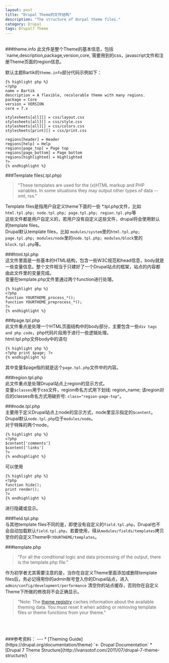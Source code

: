```yaml
---
layout: post
title: "Drupal Theme的文件结构"
description: "The structure of durpal theme files."
category: Drupal
tags: Drupal7 Theme
---
```


<br/>
###theme.info  
此文件是整个Theme的基本信息，包括`name,description,package,version,core,`需要用到的css，javascript文件和注册Theme页面的region信息。  

默认主题Bartik的`theme.info`部分代码示例如下：

	{% highlight php %}
	<?php
	name = Bartik
	description = A flexible, recolorable theme with many regions.
	package = Core
	version = VERSION
	core = 7.x
	
	stylesheets[all][] = css/layout.css
	stylesheets[all][] = css/style.css
	stylesheets[all][] = css/colors.css
	stylesheets[print][] = css/print.css
	
	regions[header] = Header
	regions[help] = Help
	regions[page_top] = Page top
	regions[page_bottom] = Page bottom
	regions[highlighted] = Highlighted
	?>
	{% endhighlight %}
###Template files(.tpl.php)  
> "These templates are used for the (x)HTML markup and PHP variables. In some situations they may output other types of data --xml, rss."  

Template files是指用户自定义theme下面的一些 *.tpl.php文件，比如 `html.tpl.php; node.tpl.php; page.tpl.php; region.tpl.php`等  
这些文件都是用户自定义的，若用户没有自定义这些文件，drupal将会使用默认的template files。  
Drupal默认template files，比如 `modules/system`里的`html.tpl.php; page.tpl.php; modules/node`里的`node.tpl.php; modules/block`里的`block.tpl.php`等。

###html.tpl.php  
这文件里面是一些基本的HTML结构，包含一些W3C规范和head信息，body就是一些变量信息。整个文件相当于只建好了一个Drupal站点的框架，站点的内容都由此文件里的变量完成。  
变量在template.php文件里通过两个function进行处理。

	{% highlight php %}  
	<?php
	function YOURTHEME_process_*();  
	function YOURTHEME_preprocess_*();  
	?>
	{% endhighlight %}
###page.tpl.php  
此文件重点是处理一个HTML页面结构中的body部分，主要包含一些`div tags and php code`，php代码片段用于进行一些逻辑处理。  
html.tpl.php文件body中的语句

	{% highlight php %}  
	<?php print $page; ?>  
	{% endhighlight %}
其中变量$page指的就是这个`page.tpl.php`文件中的内容。  

###region.tpl.php  
此文件重点是处理Drupal站点上region的显示方式。  
变量`$classes`用于css文件，region命名方式用下划线: region_name; 该region对应的classes命名方式用破折号: `class="region-page-top"`。  

###node.tpl.php  
主要用于定义Drupal站点上node的显示方式，node里显示指定的`$content`。Drupal默认`node.tpl.php`位于`modules/node`。  
对于特殊的两个node，

	{% highlight php %}  
	<?php
	$content['comments']  
	$content['links']  
	?>
	{% endhighlight %}
可以使用

	{% highlight php %}  
	<?php
	function hide();  
	print render();  
	?>
	{% endhighlight %}
进行隐藏或显示。  

###field.tpl.php  
与其他template files不同的是，即使没有自定义的`field.tpl.php`，Drupal也不会自动加载默认`field.tpl.php`，若要使用，得从`modules/fields/templates`拷贝至你的自定义Theme中:`YOURTHEME/templates`。  

###template.php  
> "For all the conditional logic and data processing of the output, there is the template.php file."  


作为初学者尤其需要注意的是，当你在自定义Theme里面添加或删除template files后，务必记得用你的admin账号登入你的Drupal站点，进入`admin/config/development/performance`
清空你的站点缓存，否则你在自定义Theme下所做的修改将不会正确显示。  
> "Note: The [theme registry](https://drupal.org/node/173880#theme-registry) 
caches information about the available theming data. You must reset it when adding or removing template files or theme functions from your theme."  


<br/>
<br/>
<br/>
###参考资料：
---
* [Theming Guide](https://drupal.org/documentation/theme) `<- Drupal Documentation`  
* [Drupal 7 Theme Structure](http://ivansotof.com/2011/07/drupal-7-theme-structure/)  
